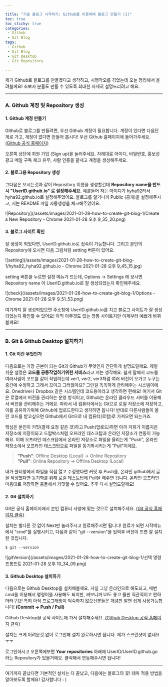 ```yaml
---

title: "기술 블로그 시작하기: Github를 이용하여 블로그 만들기 (1)"  
toc: true  
toc_sticky: true  
categories:  
 - Github  
 - Git Blog  
tags:  
 - Github  
 - Git Blog  
 - Git Desktop  
 - Git Repository

---
```


제가 Github로 블로그를 만들겠다고 생각하고, 시행착오를 겪었는데 오늘 정리해서 올려볼께요! 초보자 분들도 만들 수 있도록 최대한 자세히 설명드리려고 해요.

<hr/>

### A. Github 계정 및 Repository 생성

#### 1. Github 계정 만들기

Github로 블로그를 만들려면, 우선 Github 계정이 필요합니다. 계정이 있다면 다음단계로 가고, 계정이 없다면 만들어 봅시다! 우선 Github 홈페이지에 들어가주세요. [(Github 공식 홈페이지)](https://github.com/)

오른쪽 상단에 회원 가입 (Sign up)을 눌러주세요. 차례대로 아이디, 비밀번호, 홍보성 광고 메일 구독 체크 유무, 사람 인증을 끝내고 계정을 생성해주세요.

#### 2. 블로그용 Repository 생성

그다음은 보시는것과 같이 Repository 이름을 생성할건데 **Repository name을 반드시 "UserID.github.io" 로 설정해주세요.** 예를들어 저는 아이디가 hyha92라서 hyha92.github.io로 설정해주었어요. 블로그를 할거니까 Public (공개)을 설정해주시고, 저는 README 파일 자동생성을 체크해주었어요.

![Repository](/assets/images/2021-01-28-how-to-create-git-blog-1/Create a New Repository - Chrome 2021-01-28 오후 9_35_20.png)

#### 3. 블로그 사이트 확인

잘 생성이 되었다면, UserID.github.io로 접속이 가능합니다. 그리고 본인의 Repository에 오시면 다음 그림처럼 setting 버튼이 있어요.

![setting](/assets/images/2021-01-28-how-to-create-git-blog-1/hyha92_hyha92.github.io - Chrome 2021-01-28 오후 9_45_15.jpg)

setting 버튼을 누르면 설정 메뉴가 뜨는데, Options -> Settings 에 보시면 Repository name 이 UserID.github.io로 잘 생성되었는지 확인해주세요.

![check](/assets/images/2021-01-28-how-to-create-git-blog-1/Options - Chrome 2021-01-28 오후 9_51_53.png)

여기까지 잘 생성되었으면 주소창에 UserID.github.io를 치고 블로그 사이트가 잘 생성되었는지 확인할 수 있어요! 아직 아무것도 없는 깡통 사이트지만 이제부터 예쁘게 바꿔볼께요!

<hr/>

### B. Git & Github Desktop 설치하기

#### 1. Git 이란 무엇인가

다음으로는 가장 근본이 되는 Git과 Github가 무엇인지 간단하게 설명드릴께요. 제일 쉬운 설명은 **코드를 공동작업하기위한 서비스**라고 저는 생각해요. 쉽게 말해서 코드를 여러사람이 코드를 같이 작업하는데 ver1, ver2, ver3처럼 여러 버전이 오가고 누구는 중간에 수정하고 그래서 꼬이고 그러잖아요? 그런걸 똑똑하게 관리해주는 시스템이에요. Onedrive나 Dropbox 같은 시스템인데 코드용이라고 생각하면 편해요! 여기서 Git은 로컬에서 버전을 관리하는 운영 방식이고, Github는 온라인 클라우드 서버를 이용해서 버전을 관리해주는 거에요. 따라서 내 컴퓨터에서는 Git으로 로컬 저장소에 저장하고, 이를 공유하기위해 Github에 업로드한다고 생각하면 됩니다! 반대로 다른사람들이 올린 코드를 받고싶으면 Github에서 Git으로 내 컴퓨터(로컬)로 가져오면 되는거죠.

핵심은 본인이 커밋(결제 요청 같은 것)하고 Push(업로드)하면 아까 저희가 이름지은 저장소에 저장이되고 드랍박스처럼 오프라인 데스크탑과 온라인 저장소가 연동이 가능해요. 이때 오프라인 데스크탑에서 온라인 저장소로 파일을 올리는게 "Push", 온라인 저장소에서 오프라인 데스크탑으로 파일을 동기화시키는게 "Pull"이에요.

> **"Push"**: Offline Desktop (Local) -> Online Repository  
> **"Pull"**: Online Repository -> Offline Desktop (Local)

내가 폴더창에서 파일을 직접 열고 수정했다면 커밋 후 Push를, 온라인 github에서 글을 작성했다면 동기화를 위해 로컬 데스트탑에 Pull을 해주면 됩니다. 온라인 오프라인 마음대로 저장하면 충돌해서 커밋할 수 없어요. 추후 다시 설명드릴께요!

#### 2. Git 설치하기

Git은 공식 홈페이지에서 본인 컴퓨터 사양에 맞는 것으로 설치해주세요. [(Git 공식 홈페이지 클릭)](https://git-scm.com/downloads)

설치는 별다른 것 없이 Next만 눌러주시고 완료해주시면 됩니다! 완료가 되면 시작메뉴에서 "cmd"를 실행시키고, 다음과 같이 "git --version"을 입력후 버전이 뜨면 잘 설치된 것입니다.

```
$ git --version
```

![gitVersion](/assets/images/2021-01-28-how-to-create-git-blog-1/선택 명령 프롬프트 2021-01-28 오후 10_34_09.png)

#### 3. Github Desktop 설치하기

다음으로는 Github Desktop을 설치해볼께요. 사실 그냥 온라인으로 해도되고, 매번 cmd를 이용해서 명령어를 사용해도 되지만, 써보니까 UI도 좋고 훨씬 직관적이고 편하더라구요! 특히 아직 프로그래밍이 익숙하지 않으신분들은 개념만 알면 쉽게 사용가능합니다! **(Commit -> Push / Pull)**

Github Desktop을 공식 사이트에 가서 설치해주세요. [(Github Desktop 공식 홈페이지 클릭)](https://desktop.github.com/)

설치는 크게 어려운것 없이 로그인해 설치 완료하시면 됩니다. 제가 스크린샷이 없네요 ㅜㅜ

로그인하시고 오른쪽에보면 **Your repositories** 아래에 UserID/UserID.github.go 라는 Repository가 있을거에요. 클릭해서 연동해주시면 됩니다!

<hr/>

여기까지 끝났다면 기본적인 설치는 다 끝났고, 다음에는 블로그의 꽃! 테마 적용 방법을 알아보도록 할께요! 감사합니다 : )
